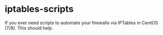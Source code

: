 # iptables-scripts
If you ever need scripts to automate your firewalls via IPTables in CentOS (7/8). This should help. 

